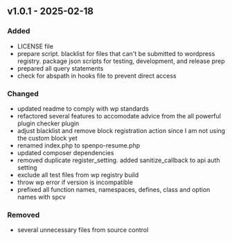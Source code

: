 ## v1.0.1 - 2025-02-18
### Added
* LICENSE file
* prepare script. blacklist for files that can't be submitted to wordpress registry. package json scripts for testing, development, and release prep
* prepared all query statements
* check for abspath in hooks file to prevent direct access
### Changed
* updated readme to comply with wp standards
* refactored several features to accomodate advice from the all powerful plugin checker plugin
* adjust blacklist and remove block registration action since I am not using the custom block yet
* renamed index.php to spenpo-resume.php
* updated composer dependencies
* removed duplicate register_setting. added sanitize_callback to api auth setting
* exclude all test files from wp registry build
* throw wp error if version is incompatible
* prefixed all function names, namespaces, defines, class and option names with spcv
### Removed
* several unnecessary files from source control
